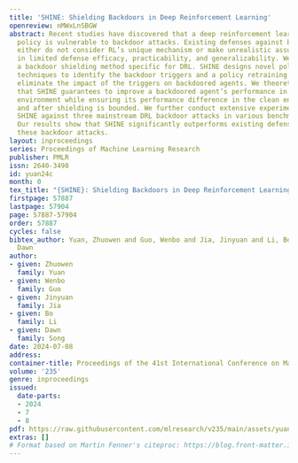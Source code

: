 ```yaml
---
title: 'SHINE: Shielding Backdoors in Deep Reinforcement Learning'
openreview: nMWxLnSBGW
abstract: Recent studies have discovered that a deep reinforcement learning (DRL)
  policy is vulnerable to backdoor attacks. Existing defenses against backdoor attacks
  either do not consider RL’s unique mechanism or make unrealistic assumptions, resulting
  in limited defense efficacy, practicability, and generalizability. We propose SHINE,
  a backdoor shielding method specific for DRL. SHINE designs novel policy explanation
  techniques to identify the backdoor triggers and a policy retraining algorithm to
  eliminate the impact of the triggers on backdoored agents. We theoretically justify
  that SHINE guarantees to improve a backdoored agent’s performance in a poisoned
  environment while ensuring its performance difference in the clean environment before
  and after shielding is bounded. We further conduct extensive experiments that evaluate
  SHINE against three mainstream DRL backdoor attacks in various benchmark RL environments.
  Our results show that SHINE significantly outperforms existing defenses in mitigating
  these backdoor attacks.
layout: inproceedings
series: Proceedings of Machine Learning Research
publisher: PMLR
issn: 2640-3498
id: yuan24c
month: 0
tex_title: "{SHINE}: Shielding Backdoors in Deep Reinforcement Learning"
firstpage: 57887
lastpage: 57904
page: 57887-57904
order: 57887
cycles: false
bibtex_author: Yuan, Zhuowen and Guo, Wenbo and Jia, Jinyuan and Li, Bo and Song,
  Dawn
author:
- given: Zhuowen
  family: Yuan
- given: Wenbo
  family: Guo
- given: Jinyuan
  family: Jia
- given: Bo
  family: Li
- given: Dawn
  family: Song
date: 2024-07-08
address:
container-title: Proceedings of the 41st International Conference on Machine Learning
volume: '235'
genre: inproceedings
issued:
  date-parts:
  - 2024
  - 7
  - 8
pdf: https://raw.githubusercontent.com/mlresearch/v235/main/assets/yuan24c/yuan24c.pdf
extras: []
# Format based on Martin Fenner's citeproc: https://blog.front-matter.io/posts/citeproc-yaml-for-bibliographies/
---
```

